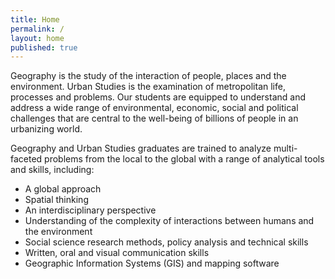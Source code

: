 ```yaml
---
title: Home
permalink: /
layout: home
published: true
---
```


Geography is the study of the interaction of people, places and the environment. Urban Studies is the examination of metropolitan life, processes and problems. Our students are equipped to understand
and address a wide range of environmental, economic, social and political challenges that are central to the well-being of billions of people in an urbanizing world.

Geography and Urban Studies graduates are trained to analyze multi-faceted problems from the local to the global with a range of analytical tools and skills, including:

- A global approach
- Spatial thinking
- An interdisciplinary perspective
- Understanding of the complexity of interactions between humans and the environment
- Social science research methods, policy analysis and technical skills
- Written, oral and visual communication skills
- Geographic Information Systems (GIS) and mapping software

